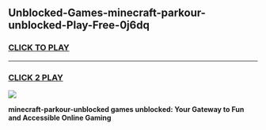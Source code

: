
## Unblocked-Games-minecraft-parkour-unblocked-Play-Free-0j6dq
<h3>
<a href="https://premium76.site?title=minecraft-parkour-unblocked&ref=19M">CLICK TO PLAY</a></h3>
<hr>

<h3>
<a href="https://premium76.site?title=minecraft-parkour-unblocked&ref=19M">CLICK 2 PLAY</a>
  
</h3>

<a href="https://premium76.site?title=minecraft-parkour-unblocked&ref=19M"><img src="https://clearcache.store/games.png"></a>


**minecraft-parkour-unblocked games unblocked: Your Gateway to Fun and Accessible Online Gaming**
